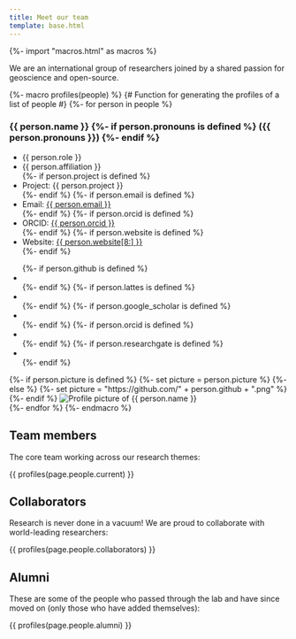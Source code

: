 ```yaml
---
title: Meet our team
template: base.html
---
```


{%- import "macros.html" as macros %}

<div class="lead">

We are an international group of researchers joined by a shared passion for
geoscience and open-source.

</div>

{%- macro profiles(people) %}
{# Function for generating the profiles of a list of people #}
{%- for person in people %}
  <div class="profile">
    <div class="profile-info flow">
      <h3 id="{{ person.github }}">
        {{ person.name }}
        {%- if person.pronouns is defined %}
          <span class="font-normal">({{ person.pronouns }})</span>
        {%- endif %}
      </h3>
      <ul role="list">
        <li><span class="text-bold">{{ person.role }}</span></li>
        <li>{{ person.affiliation }}</li>
        {%- if person.project is defined %}
          <li>Project: <span class="text-italic">{{ person.project }}</span></li>
        {%- endif %}
        {%- if person.email is defined %}
          <li>Email: <a href="mailto:{{ person.email }}" target="_blank">{{ person.email }}</a></li>
        {%- endif %}
        {%- if person.orcid is defined %}
          <li>ORCID: <a href="https://orcid.org/{{ person.orcid }}" target="_blank">{{ person.orcid }}</a></li>
        {%- endif %}
        {%- if person.website is defined %}
          <li>Website: <a href="{{ person.website }}" target="_blank">{{ person.website[8:] }}</a></li>
        {%- endif %}
      </ul>
      <ul class="list-inline font-large" role="list">
        {%- if person.github is defined %}
          <li><a href="https://github.com/{{ person.github }}" target="_blank"><i class="fab fa-github" aria-label="GitHub" title="GitHub"></i></a></li>
        {%- endif %}
        {%- if person.lattes is defined %}
          <li><a href="https://lattes.cnpq.br/{{ person.lattes }}" target="_blank"><i class="ai ai-lattes" aria-label="Currículo Lattes" title="Currículo Lattes"></i></a></li>
        {%- endif %}
        {%- if person.google_scholar is defined %}
          <li><a href="{{ person.google_scholar }}" target="_blank"><i class="ai ai-google-scholar" aria-label="Google Scholar" title="Google Scholar"></i></a></li>
        {%- endif %}
        {%- if person.orcid is defined %}
          <li><a href="https://impactstory.org/u/{{ person.orcid }}" target="_blank"><i class="ai ai-impactstory" aria-label="ImpactStory" title="ImpactStory"></i></a></li>
        {%- endif %}
        {%- if person.researchgate is defined %}
          <li><a href="{{ person.researchgate }}" target="_blank"><i class="ai ai-researchgate" aria-label="ResearchGate" title="ResearchGate"></i></a></li>
        {%- endif %}
      </ul>
    </div>
    {%- if person.picture is defined %}
      {%- set picture = person.picture %}
    {%- else %}
      {%- set picture = "https://github.com/" + person.github + ".png" %}
    {%- endif %}
    <img src="{{ picture }}" alt="Profile picture of {{ person.name }}">
  </div>
{%- endfor %}
{%- endmacro %}



## Team members

The core team working across our research themes:

{{ profiles(page.people.current) }}

## Collaborators

Research is never done in a vacuum! We are proud to collaborate with
world-leading researchers:

{{ profiles(page.people.collaborators) }}

## Alumni

These are some of the people who passed through the lab and have since moved on
(only those who have added themselves):

{{ profiles(page.people.alumni) }}
